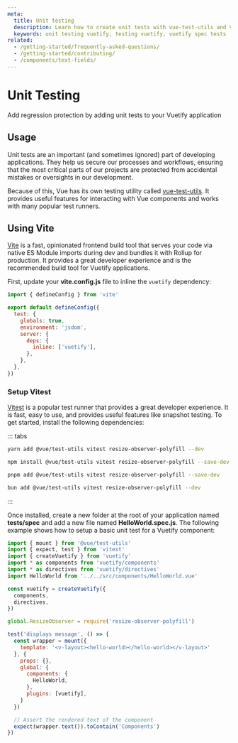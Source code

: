 ```yaml
---
meta:
  title: Unit testing
  description: Learn how to create unit tests with vue-test-utils and Vuetify components in your Vue application.
  keywords: unit testing vuetify, testing vuetify, vuetify spec tests
related:
  - /getting-started/frequently-asked-questions/
  - /getting-started/contributing/
  - /components/text-fields/
---
```


# Unit Testing

Add regression protection by adding unit tests to your Vuetify application

<PageFeatures />

<VoPromotionsCardVuetify />

## Usage

Unit tests are an important (and sometimes ignored) part of developing applications. They help us secure our processes and workflows, ensuring that the most critical parts of our projects are protected from accidental mistakes or oversights in our development.

Because of this, Vue has its own testing utility called [vue-test-utils](https://test-utils.vuejs.org/). It provides useful features for interacting with Vue components and works with many popular test runners.

## Using Vite

[Vite](https://vitejs.dev/) is a fast, opinionated frontend build tool that serves your code via native ES Module imports during dev and bundles it with Rollup for production. It provides a great developer experience and is the recommended build tool for Vuetify applications.

First, update your **vite.config.js** file to inline the `vuetify` dependency:

```js { resource="vite.config.js" }
import { defineConfig } from 'vite'

export default defineConfig({
  test: {
    globals: true,
    environment: 'jsdom',
    server: {
      deps: {
        inline: ['vuetify'],
      },
    },
  },
})
```

### Setup Vitest

[Vitest](https://vitest.dev/) is a popular test runner that provides a great developer experience. It is fast, easy to use, and provides useful features like snapshot testing. To get started, install the following dependencies:

::: tabs

```bash [yarn]
yarn add @vue/test-utils vitest resize-observer-polyfill --dev
```

```bash [npm]
npm install @vue/test-utils vitest resize-observer-polyfill --save-dev
```

```bash [pnpm]
pnpm add @vue/test-utils vitest resize-observer-polyfill --save-dev
```

```bash [bun]
bun add @vue/test-utils vitest resize-observer-polyfill --dev
```

:::

Once installed, create a new folder at the root of your application named **tests/spec** and add a new file named **HelloWorld.spec.js**. The following example shows how to setup a basic unit test for a Vuetify component:

```js { resource="tests/spec/HelloWorld.spec.js" }
import { mount } from '@vue/test-utils'
import { expect, test } from 'vitest'
import { createVuetify } from 'vuetify'
import * as components from 'vuetify/components'
import * as directives from 'vuetify/directives'
import HelloWorld from '../../src/components/HelloWorld.vue'

const vuetify = createVuetify({
  components,
  directives,
})

global.ResizeObserver = require('resize-observer-polyfill')

test('displays message', () => {
  const wrapper = mount({
    template: '<v-layout><hello-world></hello-world></v-layout>'
  }, {
    props: {},
    global: {
      components: {
        HelloWorld,
      },
      plugins: [vuetify],
    }
  })

  // Assert the rendered text of the component
  expect(wrapper.text()).toContain('Components')
})
```
